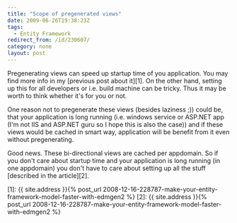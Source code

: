 ```yaml
---
title: "Scope of pregenerated views"
date: 2009-06-26T19:38:23Z
tags:
  - Entity Framework
redirect_from: /id/230607/
category: none
layout: post
---
```

Pregenerating views can speed up startup time of you application. You may find more info in my [previous post about it][1]. On the other hand, setting up this for all developers or i.e. build machine can be tricky. Thus it may be worth to think whether it's for you or not.

One reason not to pregenerate these views (besides laziness ;)) could be, that your application is long running (i.e. windows service or ASP.NET app (I'm not IIS and ASP.NET guru so I hope this is also the case)) and if these views would be cached in smart way, application will be benefit from it even without pregenerating.

Good news. These bi-directional views are cached per appdomain. So if you don't care about startup time and your application is long running (in one appdomain) you don't have to care about setting up all the stuff [described in the article][2].

[1]: {{ site.address }}{% post_url 2008-12-16-228787-make-your-entity-framework-model-faster-with-edmgen2 %}
[2]: {{ site.address }}{% post_url 2008-12-16-228787-make-your-entity-framework-model-faster-with-edmgen2 %}
